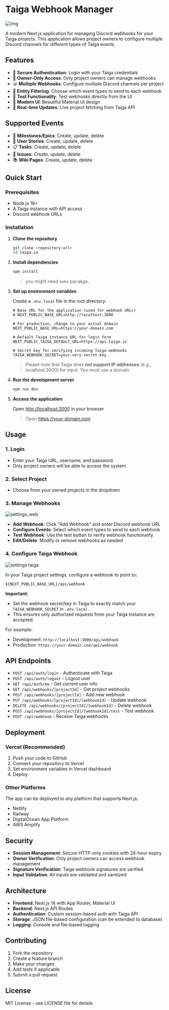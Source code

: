 # Taiga Webhook Manager

![img](./docs/asset/img.png)

A modern Next.js application for managing Discord webhooks for your Taiga projects. This application allows project owners to configure multiple Discord channels for different types of Taiga events.

## Features

- 🔐 **Secure Authentication**: Login with your Taiga credentials
- 👑 **Owner-Only Access**: Only project owners can manage webhooks
- 📊 **Multiple Webhooks**: Configure multiple Discord channels per project
- 🎯 **Entity Filtering**: Choose which event types to send to each webhook
- 🧪 **Test Functionality**: Test webhooks directly from the UI
- 📱 **Modern UI**: Beautiful Material UI design
- 🔄 **Real-time Updates**: Live project fetching from Taiga API

## Supported Events

- 📅 **Milestones/Epics**: Create, update, delete
- 📝 **User Stories**: Create, update, delete
- 📋 **Tasks**: Create, update, delete
- 🐛 **Issues**: Create, update, delete
- 📚 **Wiki Pages**: Create, update, delete

## Quick Start

### Prerequisites

- Node.js 18+ 
- A Taiga instance with API access
- Discord webhook URLs

### Installation

1. **Clone the repository**

   ```bash
   git clone <repository-url>
   cd taiga.io
   ```

2. **Install dependencies**

   ```bash
   npm install
   ```

   > you might need `make` pacakge.

3. **Set up environment variables**

   Create a `.env.local` file in the root directory:
   ```env
   # Base URL for the application (used for webhook URLs)
   # NEXT_PUBLIC_BASE_URL=http://localhost:3000
   
   # For production, change to your actual domain
   NEXT_PUBLIC_BASE_URL=https://your-domain.com

   # Default Taiga instance URL for login form
   NEXT_PUBLIC_TAIGA_DEFAULT_URL=https://api.taiga.io

   # Secret key for verifying incoming Taiga webhooks
   TAIGA_WEBHOOK_SECRET=your-very-secret-key
   ```

   > Please note that Taiga does **not support IP addresses** (e.g., localhost:3000) for input. You must use a domain.

4. **Run the development server**

   ```bash
   npm run dev
   ```

5. **Access the application**

   Open [http://localhost:3000](http://localhost:3000) in your browser

   > Open https://your-domain.com

## Usage

### 1. Login

- Enter your Taiga URL, username, and password
- Only project owners will be able to access the system

### 2. Select Project

- Choose from your owned projects in the dropdown

### 3. Manage Webhooks

![settings_web](./docs/asset/setting_web.png)

- **Add Webhook**: Click "Add Webhook" and enter Discord webhook URL
- **Configure Events**: Select which event types to send to each webhook
- **Test Webhook**: Use the test button to verify webhook functionality
- **Edit/Delete**: Modify or remove webhooks as needed

### 4. Configure Taiga Webhook

![settings taiga](./docs/asset/setting_taiga.png)

In your Taiga project settings, configure a webhook to point to:
```
${NEXT_PUBLIC_BASE_URL}/api/webhook
```

**Important:**
- Set the webhook secret/key in Taiga to exactly match your `TAIGA_WEBHOOK_SECRET` in `.env.local`.
- This ensures only authorized requests from your Taiga instance are accepted.

For example:
- Development: `http://localhost:3000/api/webhook`
- Production: `https://your-domain.com/api/webhook`

## API Endpoints

- `POST /api/auth/login` - Authenticate with Taiga
- `POST /api/auth/logout` - Logout user
- `GET /api/auth/me` - Get current user info
- `GET /api/webhooks/[projectId]` - Get project webhooks
- `POST /api/webhooks/[projectId]` - Add new webhook
- `PUT /api/webhooks/[projectId]/[webhookId]` - Update webhook
- `DELETE /api/webhooks/[projectId]/[webhookId]` - Delete webhook
- `POST /api/webhooks/[projectId]/[webhookId]/test` - Test webhook
- `POST /api/webhook` - Receive Taiga webhooks

## Deployment

### Vercel (Recommended)
1. Push your code to GitHub
2. Connect your repository to Vercel
3. Set environment variables in Vercel dashboard
4. Deploy

### Other Platforms
The app can be deployed to any platform that supports Next.js:
- Netlify
- Railway
- DigitalOcean App Platform
- AWS Amplify

## Security

- **Session Management**: Secure HTTP-only cookies with 24-hour expiry
- **Owner Verification**: Only project owners can access webhook management
- **Signature Verification**: Taiga webhook signatures are verified
- **Input Validation**: All inputs are validated and sanitized

## Architecture

- **Frontend**: Next.js 14 with App Router, Material UI
- **Backend**: Next.js API Routes
- **Authentication**: Custom session-based auth with Taiga API
- **Storage**: JSON file-based configuration (can be extended to database)
- **Logging**: Console and file-based logging

## Contributing

1. Fork the repository
2. Create a feature branch
3. Make your changes
4. Add tests if applicable
5. Submit a pull request

## License

MIT License - see LICENSE file for details
